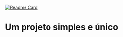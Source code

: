 [![Readme Card](https://github-readme-stats.vercel.app/api/pin/?username=elo1lson&repo=Tomori)](https://github.com/elo1lson/Tomori)

<h1>Um projeto simples e único
